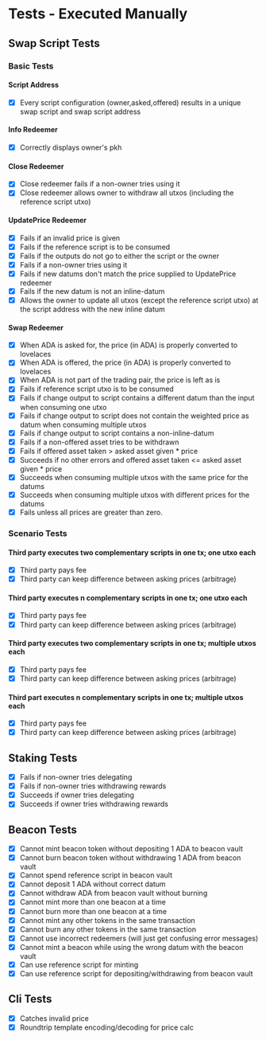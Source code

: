 # Tests - Executed Manually
## Swap Script Tests
### Basic Tests
#### Script Address
- [x] Every script configuration (owner,asked,offered) results in a unique swap script and swap script address

#### Info Redeemer
- [x] Correctly displays owner's pkh

#### Close Redeemer
- [x] Close redeemer fails if a non-owner tries using it
- [x] Close redeemer allows owner to withdraw all utxos (including the reference script utxo)

#### UpdatePrice Redeemer
- [x] Fails if an invalid price is given
- [x] Fails if the reference script is to be consumed
- [x] Fails if the outputs do not go to either the script or the owner
- [x] Fails if a non-owner tries using it
- [x] Fails if new datums don't match the price supplied to UpdatePrice redeemer
- [x] Fails if the new datum is not an inline-datum
- [x] Allows the owner to update all utxos (except the reference script utxo) at the script address with the new inline datum

#### Swap Redeemer
- [x] When ADA is asked for, the price (in ADA) is properly converted to lovelaces
- [x] When ADA is offered, the price (in ADA) is properly converted to lovelaces
- [x] When ADA is not part of the trading pair, the price is left as is
- [x] Fails if reference script utxo is to be consumed
- [x] Fails if change output to script contains a different datum than the input when consuming one utxo
- [x] Fails if change output to script does not contain the weighted price as datum when consuming multiple utxos
- [x] Fails if change output to script contains a non-inline-datum
- [x] Fails if a non-offered asset tries to be withdrawn
- [x] Fails if offered asset taken > asked asset given * price
- [x] Succeeds if no other errors and offered asset taken <= asked asset given * price
- [x] Succeeds when consuming multiple utxos with the same price for the datums
- [x] Succeeds when consuming multiple utxos with different prices for the datums
- [x] Fails unless all prices are greater than zero. 

### Scenario Tests
#### Third party executes two complementary scripts in one tx; one utxo each
- [x] Third party pays fee
- [x] Third party can keep difference between asking prices (arbitrage)

#### Third party executes n complementary scripts in one tx; one utxo each
- [x] Third party pays fee
- [x] Third party can keep difference between asking prices (arbitrage)

#### Third party executes two complementary scripts in one tx; multiple utxos each
- [x] Third party pays fee
- [x] Third party can keep difference between asking prices (arbitrage)

#### Third part executes n complementary scripts in one tx; multiple utxos each
- [x] Third party pays fee
- [x] Third party can keep difference between asking prices (arbitrage)

## Staking Tests
- [x] Fails if non-owner tries delegating
- [x] Fails if non-owner tries withdrawing rewards
- [x] Succeeds if owner tries delegating
- [x] Succeeds if owner tries withdrawing rewards

## Beacon Tests
- [x] Cannot mint beacon token without depositing 1 ADA to beacon vault
- [x] Cannot burn beacon token without withdrawing 1 ADA from beacon vault
- [x] Cannot spend reference script in beacon vault
- [x] Cannot deposit 1 ADA without correct datum
- [x] Cannot withdraw ADA from beacon vault without burning
- [x] Cannot mint more than one beacon at a time
- [x] Cannot burn more than one beacon at a time
- [x] Cannot mint any other tokens in the same transaction
- [x] Cannot burn any other tokens in the same transaction
- [x] Cannot use incorrect redeemers (will just get confusing error messages)
- [x] Cannot mint a beacon while using the wrong datum with the beacon vault
- [x] Can use reference script for minting
- [x] Can use reference script for depositing/withdrawing from beacon vault

## Cli Tests
- [x] Catches invalid price
- [x] Roundtrip template encoding/decoding for price calc
